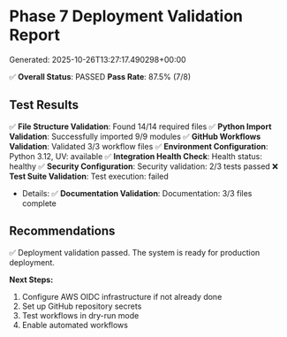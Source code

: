 # Phase 7 Deployment Validation Report
Generated: 2025-10-26T13:27:17.490298+00:00

✅ **Overall Status**: PASSED
**Pass Rate**: 87.5% (7/8)

## Test Results

✅ **File Structure Validation**: Found 14/14 required files
✅ **Python Import Validation**: Successfully imported 9/9 modules
✅ **GitHub Workflows Validation**: Validated 3/3 workflow files
✅ **Environment Configuration**: Python 3.12, UV: available
✅ **Integration Health Check**: Health status: healthy
✅ **Security Configuration**: Security validation: 2/3 tests passed
❌ **Test Suite Validation**: Test execution: failed
   - Details:
✅ **Documentation Validation**: Documentation: 3/3 files complete

## Recommendations

✅ Deployment validation passed. The system is ready for production deployment.

**Next Steps:**
1. Configure AWS OIDC infrastructure if not already done
2. Set up GitHub repository secrets
3. Test workflows in dry-run mode
4. Enable automated workflows